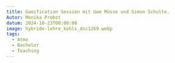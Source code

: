 ```yaml
---
title: Gamification Session mit Uwe Müsse und Simon Schulte.
Autor: Monika Probst
datum: 2024-10-23T00:00:00
image: hybride-lehre_kohls_dsc1269.webp
tags:
  - Atmo
  - Bachelor
  - Teaching
---
```

